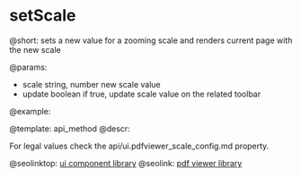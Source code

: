 setScale
=============

@short:
	sets a new value for a zooming scale and renders current page with the new scale

@params:

- scale			string, number		new scale value
- update		boolean				if true, update scale value on the related toolbar



@example:

@template:	api_method
@descr:

For legal values check the api/ui.pdfviewer_scale_config.md property.

@seolinktop: [ui component library](https://webix.com)
@seolink: [pdf viewer library](https://webix.com/widget/html5_pdf_viewer/)